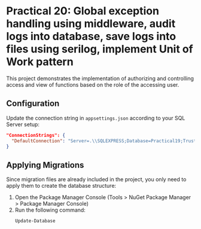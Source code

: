 # Practical 20: Global exception handling using middleware, audit logs into database, save logs into files using serilog, implement Unit of Work pattern

This project demonstrates the implementation of authorizing and controlling access and view of functions based on the role of the accessing user.

## Configuration

Update the connection string in `appsettings.json` according to your SQL Server setup:

```json
"ConnectionStrings": {
  "DefaultConnection": "Server=.\\SQLEXPRESS;Database=Practical19;Trusted_Connection=True;TrustServerCertificate=True;"
}
```

## Applying Migrations

Since migration files are already included in the project, you only need to apply them to create the database structure:

1. Open the Package Manager Console (Tools > NuGet Package Manager > Package Manager Console)
2. Run the following command:
   ```
   Update-Database
   ```
